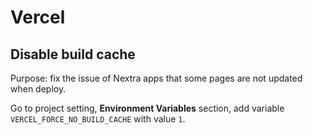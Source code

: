 # Vercel

## Disable build cache

Purpose: fix the issue of Nextra apps that some pages are not updated when deploy.

Go to project setting, **Environment Variables** section, add variable `VERCEL_FORCE_NO_BUILD_CACHE` with value `1`.
